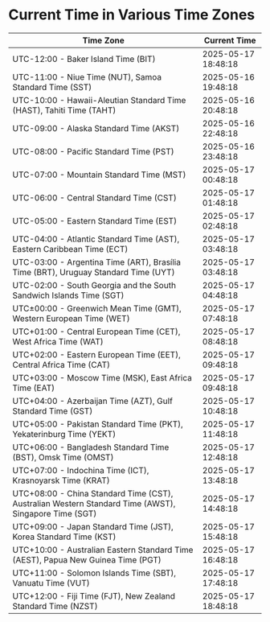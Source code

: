 # Current Time in Various Time Zones

| Time Zone | Current Time |
|-----------|--------------|
| UTC-12:00 - Baker Island Time (BIT) | 2025-05-17 18:48:18 |
| UTC-11:00 - Niue Time (NUT), Samoa Standard Time (SST) | 2025-05-16 19:48:18 |
| UTC-10:00 - Hawaii-Aleutian Standard Time (HAST), Tahiti Time (TAHT) | 2025-05-16 20:48:18 |
| UTC-09:00 - Alaska Standard Time (AKST) | 2025-05-16 22:48:18 |
| UTC-08:00 - Pacific Standard Time (PST) | 2025-05-16 23:48:18 |
| UTC-07:00 - Mountain Standard Time (MST) | 2025-05-17 00:48:18 |
| UTC-06:00 - Central Standard Time (CST) | 2025-05-17 01:48:18 |
| UTC-05:00 - Eastern Standard Time (EST) | 2025-05-17 02:48:18 |
| UTC-04:00 - Atlantic Standard Time (AST), Eastern Caribbean Time (ECT) | 2025-05-17 03:48:18 |
| UTC-03:00 - Argentina Time (ART), Brasília Time (BRT), Uruguay Standard Time (UYT) | 2025-05-17 03:48:18 |
| UTC-02:00 - South Georgia and the South Sandwich Islands Time (SGT) | 2025-05-17 04:48:18 |
| UTC±00:00 - Greenwich Mean Time (GMT), Western European Time (WET) | 2025-05-17 07:48:18 |
| UTC+01:00 - Central European Time (CET), West Africa Time (WAT) | 2025-05-17 08:48:18 |
| UTC+02:00 - Eastern European Time (EET), Central Africa Time (CAT) | 2025-05-17 09:48:18 |
| UTC+03:00 - Moscow Time (MSK), East Africa Time (EAT) | 2025-05-17 09:48:18 |
| UTC+04:00 - Azerbaijan Time (AZT), Gulf Standard Time (GST) | 2025-05-17 10:48:18 |
| UTC+05:00 - Pakistan Standard Time (PKT), Yekaterinburg Time (YEKT) | 2025-05-17 11:48:18 |
| UTC+06:00 - Bangladesh Standard Time (BST), Omsk Time (OMST) | 2025-05-17 12:48:18 |
| UTC+07:00 - Indochina Time (ICT), Krasnoyarsk Time (KRAT) | 2025-05-17 13:48:18 |
| UTC+08:00 - China Standard Time (CST), Australian Western Standard Time (AWST), Singapore Time (SGT) | 2025-05-17 14:48:18 |
| UTC+09:00 - Japan Standard Time (JST), Korea Standard Time (KST) | 2025-05-17 15:48:18 |
| UTC+10:00 - Australian Eastern Standard Time (AEST), Papua New Guinea Time (PGT) | 2025-05-17 16:48:18 |
| UTC+11:00 - Solomon Islands Time (SBT), Vanuatu Time (VUT) | 2025-05-17 17:48:18 |
| UTC+12:00 - Fiji Time (FJT), New Zealand Standard Time (NZST) | 2025-05-17 18:48:18 |
